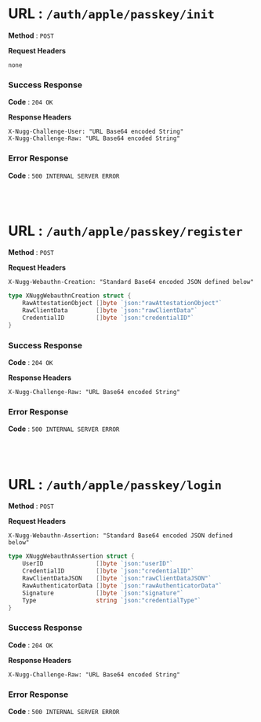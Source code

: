 # **URL** : `/auth/apple/passkey/init`

**Method** : `POST`

**Request Headers**

```
none
```

### Success Response

**Code** : `204 OK`

**Response Headers**

```http
X-Nugg-Challenge-User: "URL Base64 encoded String"
X-Nugg-Challenge-Raw: "URL Base64 encoded String"
```

### Error Response

**Code** : `500 INTERNAL SERVER ERROR`

<br>
<br>

# **URL** : `/auth/apple/passkey/register`

**Method** : `POST`

**Request Headers**

```http
X-Nugg-Webauthn-Creation: "Standard Base64 encoded JSON defined below"
```

```go
type XNuggWebauthnCreation struct {
	RawAttestationObject []byte `json:"rawAttestationObject"`
	RawClientData        []byte `json:"rawClientData"`
	CredentialID         []byte `json:"credentialID"`
}
```

### Success Response

**Code** : `204 OK`

**Response Headers**

```http
X-Nugg-Challenge-Raw: "URL Base64 encoded String"
```

### Error Response

**Code** : `500 INTERNAL SERVER ERROR`

<br>
<br>

# **URL** : `/auth/apple/passkey/login`

**Method** : `POST`

**Request Headers**

```http
X-Nugg-Webauthn-Assertion: "Standard Base64 encoded JSON defined below"
```

```go
type XNuggWebauthnAssertion struct {
	UserID               []byte `json:"userID"`
	CredentialID         []byte `json:"credentialID"`
	RawClientDataJSON    []byte `json:"rawClientDataJSON"`
	RawAuthenticatorData []byte `json:"rawAuthenticatorData"`
	Signature            []byte `json:"signature"`
	Type                 string `json:"credentialType"`
}
```

### Success Response

**Code** : `204 OK`

**Response Headers**

```http
X-Nugg-Challenge-Raw: "URL Base64 encoded String"
```

### Error Response

**Code** : `500 INTERNAL SERVER ERROR`

